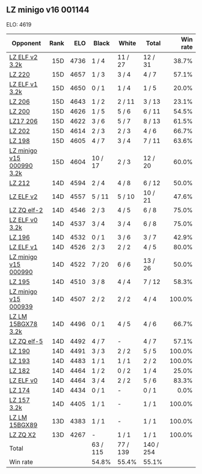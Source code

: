 ## LZ minigo v16 001144 ##

ELO: 4619

Opponent | Rank | ELO | Black | White | Total | Win rate
---------|-----:|----:|-------|-------|-------|-------:
[LZ ELF v2 3.2k](LZ%20ELF%20v2%203.2k.md) | 15D | 4736 | 1 / 4 | 11 / 27 | 12 / 31 | 38.7%
[LZ 220](LZ%20220.md) | 15D | 4657 | 1 / 3 | 3 / 4 | 4 / 7 | 57.1%
[LZ ELF v1 3.2k](LZ%20ELF%20v1%203.2k.md) | 15D | 4650 | 0 / 1 | 1 / 4 | 1 / 5 | 20.0%
[LZ 206](LZ%20206.md) | 15D | 4643 | 1 / 2 | 2 / 11 | 3 / 13 | 23.1%
[LZ 200](LZ%20200.md) | 15D | 4626 | 1 / 5 | 5 / 6 | 6 / 11 | 54.5%
[LZ17 206](LZ17%20206.md) | 15D | 4622 | 3 / 6 | 5 / 7 | 8 / 13 | 61.5%
[LZ 202](LZ%20202.md) | 15D | 4614 | 2 / 3 | 2 / 3 | 4 / 6 | 66.7%
[LZ 198](LZ%20198.md) | 15D | 4605 | 4 / 7 | 3 / 4 | 7 / 11 | 63.6%
[LZ minigo v15 000990 3.2k](LZ%20minigo%20v15%20000990%203.2k.md) | 15D | 4604 | 10 / 17 | 2 / 3 | 12 / 20 | 60.0%
[LZ 212](LZ%20212.md) | 14D | 4594 | 2 / 4 | 4 / 8 | 6 / 12 | 50.0%
[LZ ELF v2](LZ%20ELF%20v2.md) | 14D | 4557 | 5 / 11 | 5 / 10 | 10 / 21 | 47.6%
[LZ ZQ elf-2](LZ%20ZQ%20elf-2.md) | 14D | 4546 | 2 / 3 | 4 / 5 | 6 / 8 | 75.0%
[LZ ELF v0 3.2k](LZ%20ELF%20v0%203.2k.md) | 14D | 4537 | 3 / 4 | 3 / 4 | 6 / 8 | 75.0%
[LZ 196](LZ%20196.md) | 14D | 4532 | 0 / 1 | 3 / 6 | 3 / 7 | 42.9%
[LZ ELF v1](LZ%20ELF%20v1.md) | 14D | 4526 | 2 / 3 | 2 / 2 | 4 / 5 | 80.0%
[LZ minigo v15 000990](LZ%20minigo%20v15%20000990.md) | 14D | 4522 | 7 / 20 | 6 / 6 | 13 / 26 | 50.0%
[LZ 195](LZ%20195.md) | 14D | 4510 | 3 / 8 | 4 / 4 | 7 / 12 | 58.3%
[LZ minigo v15 000939](LZ%20minigo%20v15%20000939.md) | 14D | 4507 | 2 / 2 | 2 / 2 | 4 / 4 | 100.0%
[LZ LM 15BGX78 3.2k](LZ%20LM%2015BGX78%203.2k.md) | 14D | 4496 | 0 / 1 | 4 / 5 | 4 / 6 | 66.7%
[LZ ZQ elf-5](LZ%20ZQ%20elf-5.md) | 14D | 4492 | 4 / 7 | - | 4 / 7 | 57.1%
[LZ 190](LZ%20190.md) | 14D | 4491 | 3 / 3 | 2 / 2 | 5 / 5 | 100.0%
[LZ 193](LZ%20193.md) | 14D | 4483 | 1 / 1 | 1 / 1 | 2 / 2 | 100.0%
[LZ 182](LZ%20182.md) | 14D | 4464 | 1 / 2 | 0 / 2 | 1 / 4 | 25.0%
[LZ ELF v0](LZ%20ELF%20v0.md) | 14D | 4464 | 3 / 4 | 2 / 2 | 5 / 6 | 83.3%
[LZ 174](LZ%20174.md) | 14D | 4434 | 0 / 1 | - | 0 / 1 | 0.0%
[LZ 157 3.2k](LZ%20157%203.2k.md) | 14D | 4405 | 1 / 1 | - | 1 / 1 | 100.0%
[LZ LM 15BGX89](LZ%20LM%2015BGX89.md) | 13D | 4383 | 1 / 1 | - | 1 / 1 | 100.0%
[LZ ZQ X2](LZ%20ZQ%20X2.md) | 13D | 4267 | - | 1 / 1 | 1 / 1 | 100.0%
Total | | | 63 / 115 | 77 / 139 | 140 / 254 | 
Win rate| | | 54.8% | 55.4% | 55.1% | 
